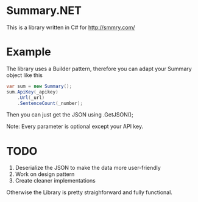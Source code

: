 # Summary.NET
 
This is a library written in C# for http://smmry.com/


# Example

The library uses a Builder pattern, therefore you can adapt your Summary object like this
```cs
var sum = new Summary();
sum.ApiKey(_apikey)
    .Url(_url)
    .SentenceCount(_number);
```
Then you can just get the JSON using .GetJSON();

Note: Every parameter is optional except your API key.

# TODO

  1) Deserialize the JSON to make the data more user-friendly
  2) Work on design pattern
  3) Create cleaner implementations

Otherwise the Library is pretty straighforward and fully functional.
